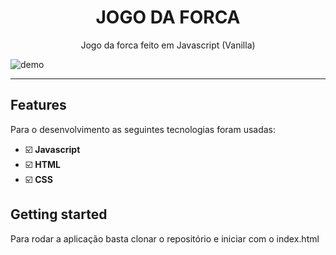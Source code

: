 <h1 align="center">
JOGO DA FORCA
</h1>

<p align="center">Jogo da forca feito em Javascript (Vanilla)</p>

[//]: # (Add your gifs/images here:)
<div>
  <img src="https://iili.io/dt6ikG.gif" alt="demo">
</div>

<hr />

## Features
[//]: # (Add the features of your project here:)
Para o desenvolvimento as seguintes tecnologias foram usadas:

- ☑️ **Javascript**
- ☑️ **HTML**
- ☑️ **CSS**

## Getting started

Para rodar a aplicação basta clonar o repositório e iniciar com o index.html
